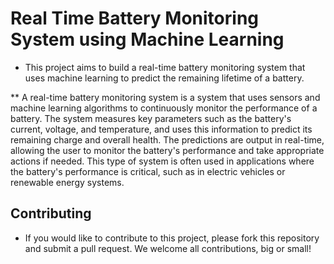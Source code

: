 # Real Time Battery Monitoring System using Machine Learning
* This project aims to build a real-time battery monitoring system that uses machine learning to predict the remaining lifetime of a battery. 


** A real-time battery monitoring system is a system that uses sensors and machine learning algorithms to continuously monitor the performance of a battery. The system measures key parameters such as the battery's current, voltage, and temperature, and uses this information to predict its remaining charge and overall health. The predictions are output in real-time, allowing the user to monitor the battery's performance and take appropriate actions if needed. This type of system is often used in applications where the battery's performance is critical, such as in electric vehicles or renewable energy systems.


## Contributing
* If you would like to contribute to this project, please fork this repository and submit a pull request. We welcome all contributions, big or small!
